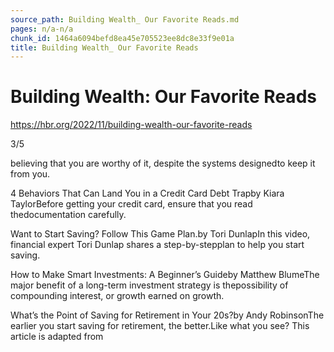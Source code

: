 ```yaml
---
source_path: Building Wealth_ Our Favorite Reads.md
pages: n/a-n/a
chunk_id: 1464a6094befd8ea45e705523ee8dc8e33f9e01a
title: Building Wealth_ Our Favorite Reads
---
```

# Building Wealth: Our Favorite Reads

https://hbr.org/2022/11/building-wealth-our-favorite-reads

3/5

believing that you are worthy of it, despite the systems designedto keep it from you.

4 Behaviors That Can Land You in a Credit Card Debt Trapby Kiara TaylorBefore getting your credit card, ensure that you read thedocumentation carefully.

Want to Start Saving? Follow This Game Plan.by Tori DunlapIn this video, financial expert Tori Dunlap shares a step-by-stepplan to help you start saving.

How to Make Smart Investments: A Beginner’s Guideby Matthew BlumeThe major benefit of a long-term investment strategy is thepossibility of compounding interest, or growth earned on growth.

What’s the Point of Saving for Retirement in Your 20s?by Andy RobinsonThe earlier you start saving for retirement, the better.Like what you see? This article is adapted from

